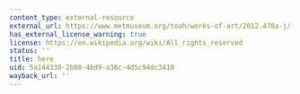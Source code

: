 ```yaml
---
content_type: external-resource
external_url: https://www.metmuseum.org/toah/works-of-art/2012.478a-j/
has_external_license_warning: true
license: https://en.wikipedia.org/wiki/All_rights_reserved
status: ''
title: here
uid: 5a144330-2b08-4bd9-a36c-4d5c94dc3410
wayback_url: ''
---
```

